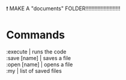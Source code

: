 ❗ MAKE A "documents" FOLDER!!!!!!!!!!!!!!!!!!!!!!!

# Commands
:execute     | runs the code  
:save [name] | saves a file  
:open [name] | opens a file  
:my          | list of saved files  
